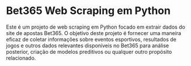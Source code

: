# Bet365 Web Scraping em Python

Este é um projeto de web scraping em Python focado em extrair dados do site de apostas Bet365. O objetivo deste projeto é fornecer uma maneira eficaz de coletar informações sobre eventos esportivos, 
resultados de jogos e outros dados relevantes disponíveis no Bet365 para análise posterior, criação de modelos preditivos ou qualquer outro propósito relacionado.
